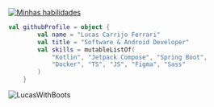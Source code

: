 [![Minhas habilidades](https://go-skill-icons.vercel.app/api/icons?i=kotlin,react,angular,ts,spring,latex)](https://skillicons.dev)

```kotlin
val githubProfile = object {
        val name = "Lucas Carrijo Ferrari"
        val title = "Software & Android Developer"
        val skills = mutableListOf(
            "Kotlin", "Jetpack Compose", "Spring Boot",
            "Docker", "TS", "JS", "Figma", "Sass"
        )
    }
```

<p><img align="left" src="https://github-readme-stats.vercel.app/api/top-langs?username=LucasWithBoots&show_icons=true&locale=en&layout=compact" alt="LucasWithBoots" /> </p>

<br clear="left"/>


